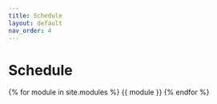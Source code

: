 ```yaml
---
title: Schedule
layout: default
nav_order: 4
---
```


# Schedule

{% for module in site.modules %}
{{ module }}
{% endfor %}